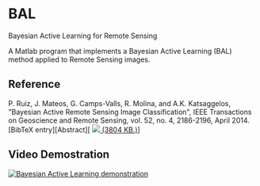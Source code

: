 # BAL
Bayesian Active Learning for Remote Sensing

A Matlab program that implements a Bayesian Active Learning (BAL) method applied to Remote Sensing images.

## Reference

P. Ruiz, J. Mateos, G. Camps-Valls, R. Molina, and A.K. Katsaggelos, "Bayesian Active Remote Sensing Image Classification", IEEE Transactions on Geoscience and Remote Sensing, vol. 52, no. 4, 2186-2196, April 2014. [BibTeX entry][Abstract][ [![](http://decsai.ugr.es/vip/images/pdficon.gif) (3804 KB.)](http://decsai.ugr.es/vip/files/journals/TGSRS13_BALRS.pdf)]

## Video Demostration

[![Bayesian Active Learning demonstration](http://decsai.ugr.es/vip/resources/BAL/thumbnail.png)](http://vimeo.com/38813135 "Bayesian Active Learning demonstration - Click to Watch!")
